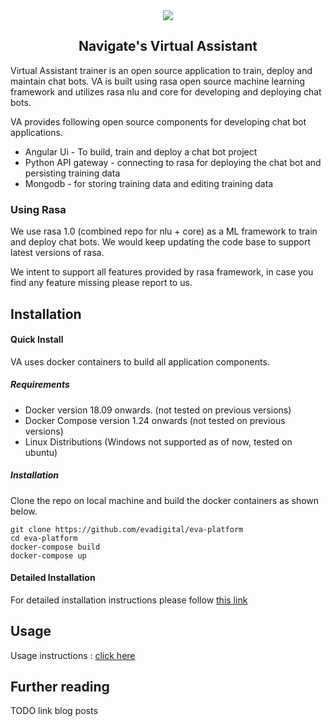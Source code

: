 <div align="center" >
  <img src="https://www.navigateconsulting.se/wp-content/uploads/2018/08/logo.png">
  <p><h2>Navigate's Virtual Assistant</h2></p>
</div>

Virtual Assistant trainer is an open source application to train, deploy and maintain chat bots. VA is built using 
rasa open source machine learning framework and utilizes rasa nlu and core for developing and deploying chat bots.

VA provides following open source components for developing chat bot applications.

- Angular Ui - To build, train and deploy a chat bot project
- Python API gateway - connecting to rasa for deploying the chat bot and persisting training data
- Mongodb - for storing training data and editing training data

### Using Rasa

We use rasa 1.0 (combined repo for nlu + core) as a ML framework to train and deploy chat bots. 
We would keep updating the code base to support latest versions of rasa.  

We intent to support all features provided by rasa framework, in case you find any feature missing please report to us.


## Installation

#### Quick Install

VA uses docker containers to build all application components. 

##### Requirements 
   - Docker version 18.09 onwards. (not tested on previous versions)
   - Docker Compose version 1.24 onwards (not tested on previous versions)
   - Linux Distributions (Windows not supported as of now, tested on ubuntu)

##### Installation

Clone the repo on local machine and build the docker containers as shown below.

    git clone https://github.com/evadigital/eva-platform
    cd eva-platform
    docker-compose build
    docker-compose up  
 
#### Detailed Installation 

   For detailed installation instructions please follow [this link](docs/installation/Readme.md)

## Usage
   Usage instructions : [click here](docs/usage/Readme.md)
   
## Further reading 

TODO 
link blog posts
